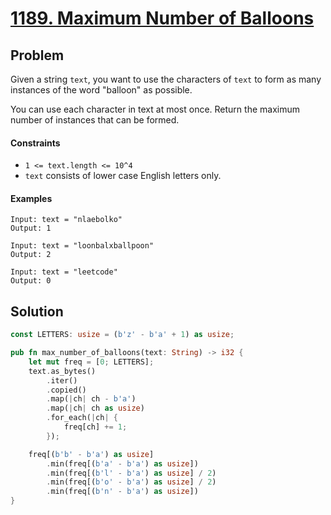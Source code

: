 # [1189. Maximum Number of Balloons](https://leetcode.com/problems/maximum-number-of-balloons/)

## Problem

Given a string `text`, you want to use the characters of `text` to form as many
instances of the word "balloon" as possible.

You can use each character in text at most once. Return the maximum number of
instances that can be formed.

#### Constraints

* `1 <= text.length <= 10^4`
* `text` consists of lower case English letters only.

#### Examples

```text
Input: text = "nlaebolko"
Output: 1
```

```text
Input: text = "loonbalxballpoon"
Output: 2
```

```text
Input: text = "leetcode"
Output: 0
```

## Solution

```rust
const LETTERS: usize = (b'z' - b'a' + 1) as usize;

pub fn max_number_of_balloons(text: String) -> i32 {
    let mut freq = [0; LETTERS];
    text.as_bytes()
        .iter()
        .copied()
        .map(|ch| ch - b'a')
        .map(|ch| ch as usize)
        .for_each(|ch| {
            freq[ch] += 1;
        });

    freq[(b'b' - b'a') as usize]
        .min(freq[(b'a' - b'a') as usize])
        .min(freq[(b'l' - b'a') as usize] / 2)
        .min(freq[(b'o' - b'a') as usize] / 2)
        .min(freq[(b'n' - b'a') as usize])
}
```